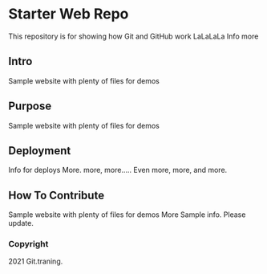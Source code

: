 # Starter Web Repo

This repository is for showing how Git and GitHub work
LaLaLaLa
Info more
## Intro

Sample website with plenty of files for demos

## Purpose

Sample website with plenty of files for demos

## Deployment

Info for deploys
More. more, more..... Even more, more, and more.

## How To Contribute

Sample website with plenty of files for demos
More Sample info.
Please update.

### Copyright
2021 Git.traning.